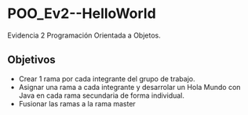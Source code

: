 # POO_Ev2--HelloWorld
Evidencia 2 Programación Orientada a Objetos.
## Objetivos
- Crear 1 rama por cada integrante del grupo de trabajo.
- Asignar una rama a cada integrante y desarrolar un Hola Mundo con Java en cada rama secundaria de forma individual.
- Fusionar las ramas a la rama master
  
